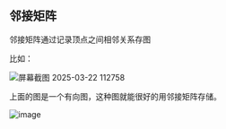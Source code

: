 ## 邻接矩阵
邻接矩阵通过记录顶点之间相邻关系存图

比如：


![屏幕截图 2025-03-22 112758](https://github.com/user-attachments/assets/4d48dfc3-dc46-4067-8d78-c956011c8eb8)


上面的图是一个有向图，这种图就能很好的用邻接矩阵存储。

![image](https://github.com/user-attachments/assets/c3b7f571-514e-4aaf-9da5-9c718cd69a68)

